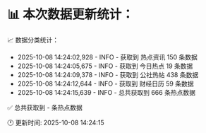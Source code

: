 📊 本次数据更新统计：
==========================

📈 数据分类统计：
- 2025-10-08 14:24:02,928 - INFO - 获取到 热点资讯 150 条数据
- 2025-10-08 14:24:05,675 - INFO - 获取到 今日热点 19 条数据
- 2025-10-08 14:24:09,378 - INFO - 获取到 公社热帖 438 条数据
- 2025-10-08 14:24:12,644 - INFO - 获取到 财经日历 59 条数据
- 2025-10-08 14:24:15,639 - INFO - 总共获取到 666 条热点数据

✅ 总共获取到 - 条热点数据

🕐 更新时间: 2025-10-08 14:24:15
